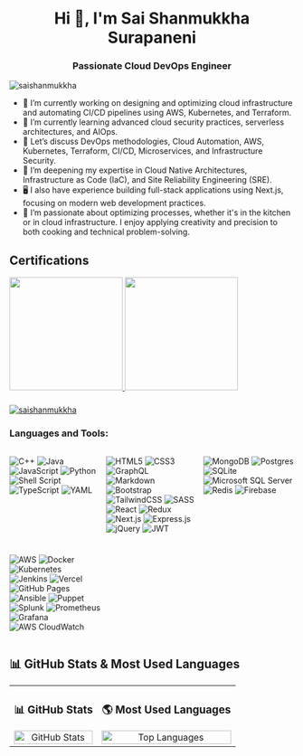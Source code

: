 <h1 align="center">Hi 👋, I'm Sai Shanmukkha Surapaneni</h1>
<h3 align="center">Passionate Cloud DevOps Engineer</h3>

<p align="left"> <img src="https://komarev.com/ghpvc/?username=saishanmukkha&label=Profile%20views&color=0e75b6&style=flat" alt="saishanmukkha" /> </p>

- 🔭 I’m currently working on designing and optimizing cloud infrastructure and automating CI/CD pipelines using AWS, Kubernetes, and Terraform.
- 🌱 I’m currently learning advanced cloud security practices, serverless architectures, and AIOps.
- 💬 Let’s discuss DevOps methodologies, Cloud Automation, AWS, Kubernetes, Terraform, CI/CD, Microservices, and Infrastructure Security.
- 🌱 I’m deepening my expertise in Cloud Native Architectures, Infrastructure as Code (IaC), and Site Reliability Engineering (SRE).
- 🖥️ I also have experience building full-stack applications using Next.js, focusing on modern web development practices.
- 🍳 I’m passionate about optimizing processes, whether it's in the kitchen or in cloud infrastructure. I enjoy applying creativity and precision to both cooking and technical problem-solving.


<h2>Certifications</h2>
<span>
    <a href="https://www.credly.com/badges/cc8b6c9f-7b76-4024-802b-956f1a673371/public_url">
      <img width="200px" height="200px" src="https://images.credly.com/size/680x680/images/0e284c3f-5164-4b21-8660-0d84737941bc/image.png" />
    </a>
</span>
<span>
    <a href="https://www.credly.com/badges/381118e0-532f-45d1-a6dd-4a8ca971e618/public_url">
      <image width="200px" height="200px" src="https://images.credly.com/size/680x680/images/b9feab85-1a43-4f6c-99a5-631b88d5461b/image.png" />
    </a>
</span>

<h3></h3>

<p align="left"> <a href="https://github.com/ryo-ma/github-profile-trophy"><img src="https://github-profile-trophy.vercel.app/?username=saishanmukkha" alt="saishanmukkha" /></a> </p>


<h3 align="left">Languages and Tools:</h3>

<div style="display: grid; grid-template-columns: repeat(auto-fill, minmax(150px, 1fr)); gap: 10px;">

  <!-- Programming Languages -->
  <span> <img src="https://img.shields.io/badge/c++-%2300599C.svg?style=for-the-badge&logo=c%2B%2B&logoColor=white" alt="C++"/> </span>
  <span> <img src="https://img.shields.io/badge/java-%23ED8B00.svg?style=for-the-badge&logo=openjdk&logoColor=white" alt="Java"/> </span>
  <span> <img src="https://img.shields.io/badge/javascript-%23323330.svg?style=for-the-badge&logo=javascript&logoColor=%23F7DF1E" alt="JavaScript"/> </span>
  <span> <img src="https://img.shields.io/badge/python-3670A0?style=for-the-badge&logo=python&logoColor=ffdd54" alt="Python"/> </span>
  <span> <img src="https://img.shields.io/badge/shell_script-%23121011.svg?style=for-the-badge&logo=gnu-bash&logoColor=white" alt="Shell Script"/> </span>
  <span> <img src="https://img.shields.io/badge/typescript-%23007ACC.svg?style=for-the-badge&logo=typescript&logoColor=white" alt="TypeScript"/> </span>
  <span> <img src="https://img.shields.io/badge/yaml-%23CB171E.svg?style=for-the-badge&logo=yaml&logoColor=white" alt="YAML"/> </span>
  <br/>
  <!-- Web Development -->
  <span> <img src="https://img.shields.io/badge/html5-%23E34F26.svg?style=for-the-badge&logo=html5&logoColor=white" alt="HTML5"/> </span>
  <span> <img src="https://img.shields.io/badge/css3-%231572B6.svg?style=for-the-badge&logo=css3&logoColor=white" alt="CSS3"/> </span>
  <span> <img src="https://img.shields.io/badge/GraphQL-%23E10098.svg?style=for-the-badge&logo=graphql&logoColor=white" alt="GraphQL"/> </span>
  <span> <img src="https://img.shields.io/badge/markdown-%23000000.svg?style=for-the-badge&logo=markdown&logoColor=white" alt="Markdown"/> </span>
  <span> <img src="https://img.shields.io/badge/bootstrap-%238511FA.svg?style=for-the-badge&logo=bootstrap&logoColor=white" alt="Bootstrap"/> </span>
  <span> <img src="https://img.shields.io/badge/tailwindcss-%2338B2AC.svg?style=for-the-badge&logo=tailwind-css&logoColor=white" alt="TailwindCSS"/> </span>
  <span> <img src="https://img.shields.io/badge/SASS-hotpink.svg?style=for-the-badge&logo=SASS&logoColor=white" alt="SASS"/> </span>
  <span> <img src="https://img.shields.io/badge/react-%2320232a.svg?style=for-the-badge&logo=react&logoColor=%2361DAFB" alt="React"/> </span>
  <span> <img src="https://img.shields.io/badge/redux-%23593d88.svg?style=for-the-badge&logo=redux&logoColor=white" alt="Redux"/> </span>
  <span> <img src="https://img.shields.io/badge/Next-black?style=for-the-badge&logo=next.js&logoColor=white" alt="Next.js"/> </span>
  <span> <img src="https://img.shields.io/badge/express.js-%23404d59.svg?style=for-the-badge&logo=express&logoColor=%2361DAFB" alt="Express.js"/> </span>
  <span> <img src="https://img.shields.io/badge/jquery-%230769AD.svg?style=for-the-badge&logo=jquery&logoColor=white" alt="jQuery"/> </span>
  <span> <img src="https://img.shields.io/badge/JWT-black?style=for-the-badge&logo=JSON%20web%20tokens" alt="JWT"/> </span>

  <!-- Databases & Storage -->
  <span> <img src="https://img.shields.io/badge/MongoDB-%234ea94b.svg?style=for-the-badge&logo=mongodb&logoColor=white" alt="MongoDB"/> </span>
  <span> <img src="https://img.shields.io/badge/postgres-%23316192.svg?style=for-the-badge&logo=postgresql&logoColor=white" alt="Postgres"/> </span>
  <span> <img src="https://img.shields.io/badge/sqlite-%2307405e.svg?style=for-the-badge&logo=sqlite&logoColor=white" alt="SQLite"/> </span>
  <span> <img src="https://img.shields.io/badge/Microsoft_SQL_Server-CC2927?style=for-the-badge&logo=microsoft%20sql%20server&logoColor=white" alt="Microsoft SQL Server"/> </span>
  <span> <img src="https://img.shields.io/badge/redis-%23DD0031.svg?style=for-the-badge&logo=redis&logoColor=white" alt="Redis"/> </span>
  <span> <img src="https://img.shields.io/badge/Firebase-039BE5?style=for-the-badge&logo=Firebase&logoColor=white" alt="Firebase"/> </span>

  <!-- DevOps & Deployment -->
  <span> <img src="https://img.shields.io/badge/AWS-%23FF9900.svg?style=for-the-badge&logo=amazon-aws&logoColor=white" alt="AWS"/> </span>
  <span> <img src="https://img.shields.io/badge/docker-%230db7ed.svg?style=for-the-badge&logo=docker&logoColor=white" alt="Docker"/> </span>
  <span> <img src="https://img.shields.io/badge/kubernetes-%23326ce5.svg?style=for-the-badge&logo=kubernetes&logoColor=white" alt="Kubernetes"/> </span>
  <span> <img src="https://img.shields.io/badge/jenkins-%232C5263.svg?style=for-the-badge&logo=jenkins&logoColor=white" alt="Jenkins"/> </span>
  <span> <img src="https://img.shields.io/badge/vercel-%23000000.svg?style=for-the-badge&logo=vercel&logoColor=white" alt="Vercel"/> </span>
  <span> <img src="https://img.shields.io/badge/github%20pages-121013?style=for-the-badge&logo=github&logoColor=white" alt="GitHub Pages"/> </span>
  <span> <img src="https://img.shields.io/badge/ansible-%23121011.svg?style=for-the-badge&logo=ansible&logoColor=white" alt="Ansible"/> </span>
  <span> <img src="https://img.shields.io/badge/puppet-%23F9E60B.svg?style=for-the-badge&logo=puppet&logoColor=black" alt="Puppet"/> </span>
  <span> <img src="https://img.shields.io/badge/splunk-%2304196F.svg?style=for-the-badge&logo=splunk&logoColor=white" alt="Splunk"/> </span>
  <span> <img src="https://img.shields.io/badge/prometheus-%23E6522C.svg?style=for-the-badge&logo=prometheus&logoColor=white" alt="Prometheus"/> </span>
  <span> <img src="https://img.shields.io/badge/grafana-%23F46800.svg?style=for-the-badge&logo=grafana&logoColor=white" alt="Grafana"/> </span>
  <span> <img src="https://img.shields.io/badge/aws%20cloudwatch-%23623327.svg?style=for-the-badge&logo=aws-cloudwatch&logoColor=white" alt="AWS CloudWatch"/> </span>

</div>

## 📊 GitHub Stats & Most Used Languages

<table>
  <tr>
    <td align="center">
      <h3>📊 GitHub Stats</h3>
      <img src="https://github-readme-stats.vercel.app/api?username=saishanmukkha&show_icons=true&locale=en&theme=merko" alt="GitHub Stats" width="100%">
    </td>
    <td align="center">
      <h3>🌎 Most Used Languages</h3>
      <img src="https://github-readme-stats.vercel.app/api/top-langs?username=saishanmukkha&show_icons=true&locale=en&layout=compact&theme=merko" alt="Top Languages" width="100%">
    </td>
  </tr>
</table>




